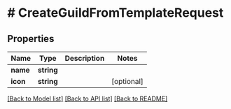# # CreateGuildFromTemplateRequest

## Properties

Name | Type | Description | Notes
------------ | ------------- | ------------- | -------------
**name** | **string** |  |
**icon** | **string** |  | [optional]

[[Back to Model list]](../../README.md#models) [[Back to API list]](../../README.md#endpoints) [[Back to README]](../../README.md)
